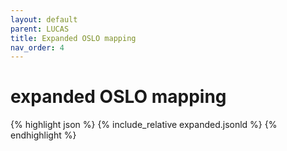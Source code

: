 ```yaml
---
layout: default
parent: LUCAS
title: Expanded OSLO mapping
nav_order: 4
---
```


# expanded OSLO mapping

{% highlight json %}
{% include_relative  expanded.jsonld %}
{% endhighlight %}